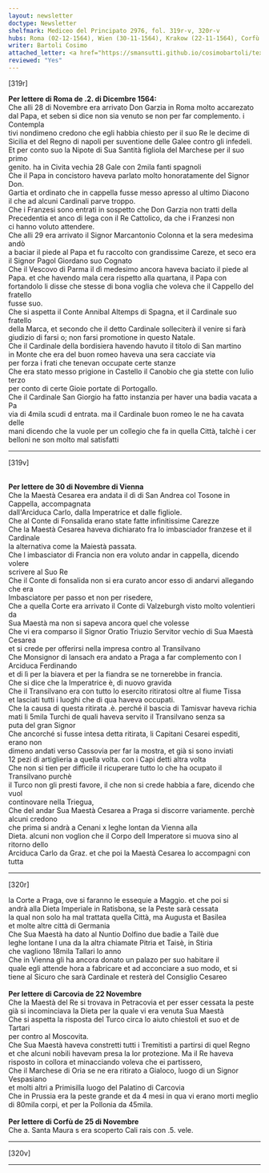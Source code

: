 ```yaml
---
layout: newsletter
doctype: Newsletter
shelfmark: Mediceo del Principato 2976, fol. 319r-v, 320r-v
hubs: Roma (02-12-1564), Wien (30-11-1564), Krakow (22-11-1564), Corfù (25-11-1564)
writer: Bartoli Cosimo
attached_letter: <a href="https://smansutti.github.io/cosimobartoli/texts/2976_126/">2976_126</a>
reviewed: "Yes"
---
```


[319r]  
  
  
<strong>Per lettere di Roma de .2. di Dicembre 1564:</strong>  
Che alli 28 di Novembre era arrivato Don Garzia in Roma molto accarezato  
dal Papa, et seben si dice non sia venuto se non per far complemento. i Contempla  
tivi nondimeno credono che egli habbia chiesto per il suo Re le decime di  
Sicilia et del Regno di napoli per suventione delle Galee contro gli infedeli.  
Et per conto suo la Nipote di Sua Santità figliola del Marchese per il suo primo  
genito. ha in Civita vechia 28 Gale con 2mila fanti spagnoli  
Che il Papa in concistoro haveva parlato molto honoratamente del Signor Don.  
Gartia et ordinato che in cappella fusse messo apresso al ultimo Diacono  
il che ad alcuni Cardinali parve troppo.  
Che i Franzesi sono entrati in sospetto che Don Garzia non tratti della  
Precedentia et anco di lega con il Re Cattolico, da che i Franzesi non  
ci hanno voluto attendere.  
Che alli 29 era arrivato il Signor Marcantonio Colonna et la sera medesima andò  
a baciar il piede al Papa et fu raccolto con grandissime Careze, et seco era  
il Signor Pagol Giordano suo Cognato  
Che il Vescovo di Parma il dì medesimo ancora haveva baciato il piede al  
Papa. et che havendo mala cera rispetto alla quartana, il Papa con  
fortandolo li disse che stesse di bona voglia che voleva che il Cappello del fratello  
fusse suo.  
Che si aspetta il Conte Annibal Altemps di Spagna, et il Cardinale suo fratello  
della Marca, et secondo che il detto Cardinale solleciterà il venire si farà  
giudizio di farsi o; non farsi promotione in questo Natale.  
Che il Cardinale della bordisiera havendo havuto il titolo di San martino  
in Monte che era del buon romeo haveva una sera cacciate via  
per forza i frati che tenevan occupate certe stanze  
Che era stato messo prigione in Castello il Canobio che gia stette con Iulio terzo  
per conto di certe Gioie portate di Portogallo.  
Che il Cardinale San Giorgio ha fatto instanzia per haver una badia vacata a Pa  
via di 4mila scudi d entrata. ma il Cardinale buon romeo le ne ha cavata delle  
mani dicendo che la vuole per un collegio che fa in quella Città, talchè i cer  
belloni ne son molto mal satisfatti  
  
---  

[319v]  
  
  
<br/><strong>Per lettere de 30 di Novembre di Vienna</strong>  
Che la Maestà Cesarea era andata il dì di San Andrea col Tosone in Cappella, accompagnata  
dall'Arciduca Carlo, dalla Imperatrice et dalle figliole.  
Che al Conte di Fonsalida erano state fatte infinitissime Carezze  
Che la Maestà Cesarea haveva dichiarato fra lo imbasciador franzese et il Cardinale  
la alternativa come la Maiestà passata.  
Che l imbasciator di Francia non era voluto andar in cappella, dicendo volere  
scrivere al Suo Re  
Che il Conte di fonsalida non si era curato ancor esso di andarvi allegando che era  
Imbasciatore per passo et non per risedere,  
Che a quella Corte era arrivato il Conte di Valzeburgh visto molto volentieri da  
Sua Maestà ma non si sapeva ancora quel che volesse  
Che vi era comparso il Signor Oratio Triuzio Servitor vechio di Sua Maestà Cesarea  
et si crede per offerirsi nella impresa contro al Transilvano  
Che Monsignor di lansach era andato a Praga a far complemento con l Arciduca Ferdinando  
et di lì per la biavera et per la fiandra se ne tornerebbe in francia.  
Che si dice che la Imperatrice è, di nuovo gravida  
Che il Transilvano era con tutto lo esercito ritiratosi oltre al fiume Tissa  
et lasciati tutti i luoghi che di qua haveva occupati.  
Che la causa di questa ritirata .è. perché il bascia di Tamisvar haveva richia  
mati li 5mila Turchi de quali haveva servito il Transilvano senza sa  
puta del gran Signor  
Che ancorché si fusse intesa detta ritirata, li Capitani Cesarei espediti, erano non  
dimeno andati verso Cassovia per far la mostra, et già si sono inviati  
12 pezi di artiglieria a quella volta. con i Capi detti altra volta  
Che non si tien per difficile il ricuperare tutto lo che ha ocupato il Transilvano purchè  
il Turco non gli presti favore, il che non si crede habbia a fare, dicendo che vuol  
continovare nella Triegua,  
Che del andar Sua Maestà Cesarea a Praga si discorre variamente. perchè alcuni credono  
che prima si andrà a Cenani x leghe lontan da Vienna alla   
Dieta. alcuni non voglion che il Corpo dell Imperatore si muova sino al ritorno dello  
Arciduca Carlo da Graz. et che poi la Maestà Cesarea lo accompagni con tutta  
  
---  

[320r]  
  
  
la Corte a Praga, ove si faranno le essequie a Maggio. et che poi si  
andrà alla Dieta Imperiale in Ratisbona, se la Peste sarà cessata   
la qual non solo ha mal trattata quella Città, ma Augusta et Basilea  
et molte altre città di Germania  
Che Sua Maestà ha dato al Nuntio Dolfino due badie a Tailè due  
leghe lontane l una da la altra chiamate Pitria et Taisè, in Stiria  
che vagliono 18mila Tallari lo anno  
Che in Vienna gli ha ancora donato un palazo per suo habitare il  
quale egli attende hora a fabricare et ad acconciare a suo modo, et si  
tiene al Sicuro che sarà Cardinale et resterà del Consiglio Cesareo  
<br/><strong>Per lettere di Carcovia de 22 Novembre</strong>  
Che la Maestà del Re si trovava in Petracovia et per esser cessata la peste  
già si incominciava la Dieta per la quale vi era venuta Sua Maestà  
Che si aspetta la risposta del Turco circa lo aiuto chiestoli et suo et de Tartari  
per contro al Moscovita.  
Che Sua Maestà haveva constretti tutti i Tremitisti a partirsi di quel Regno  
et che alcuni nobili havevam presa la lor protezione. Ma il Re haveva  
risposto in collora et minacciando voleva che ei partissero,  
Che il Marchese di Oria se ne era ritirato a Gialoco, luogo di un Signor Vespasiano  
et molti altri a Primisilla luogo del Palatino di Carcovia  
Che in Prussia era la peste grande et da 4 mesi in qua vi erano morti meglio  
di 80mila corpi, et per la Pollonia da 45mila.  
<br/><strong>Per lettere di Corfù de 25 di Novembre</strong>  
Che a. Santa Maura s era scoperto Cali rais con .5. vele.  
  
---  

[320v]  
  
  
  
---  

